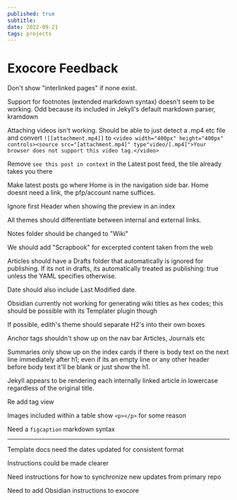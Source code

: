 ```yaml
---
published: true
subtitle:
date: 2022-09-21
tags: projects
---
```


# Exocore Feedback
Don't show "interlinked pages" if none exist.

Support for footnotes (extended markdown syntax) doesn't seem to be working. Odd because its included in Jekyll's default markdown parser, kramdown

Attaching videos isn't working. Should be able to just detect a .mp4 etc file and convert `![[attachment.mp4]]` to `<video width="400px" height="400px" controls><source src="[attachment.mp4]" type"video/[.mp4]">Your browser does not support this video tag.</video>`

Remove `see this post in context` in the Latest post feed, the tile already takes you there

Make latest posts go where Home is in the navigation side bar. Home doesnt need a link, the pfp/account name suffices.

Ignore first Header when showing the preview in an index

All themes should differentiate between internal and external links.

Notes folder should be changed to "Wiki"

We should add "Scrapbook" for excerpted content taken from the web

Articles should have a Drafts folder that automatically is ignored for publishing. If its not in drafts, its automatically treated as publishing: true unless the YAML specifies otherwise.

Date should also include Last Modified date.

Obsidian currently not working for generating wiki titles as hex codes; this should be possible with its Templater plugin though

If possible, edith's theme should separate H2's into their own boxes

Anchor tags shouldn't show up on the nav bar Articles, Journals etc

Summaries only show up on the index cards if there is body text on the next line immediately after h1; even if its an empty line or any other header before body text it'll be blank or just show the h1.

Jekyll appears to be rendering each internally linked article in lowercase regardless of the original title.

Re add tag view

Images included within a table show `<p></p>` for some reason

Need a `figcaption` markdown syntax

--- 

Template docs need the dates updated for consistent format

Instructions could be made clearer

Need instructions for how to synchronize new updates from primary repo

Need to add Obsidian instructions to exocore